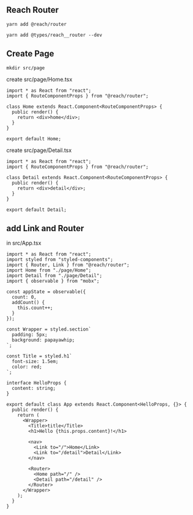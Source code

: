 ## Reach Router

`yarn add @reach/router`

`yarn add @types/reach__router --dev`

## Create Page

`mkdir src/page`

create src/page/Home.tsx

```tsx
import * as React from "react";
import { RouteComponentProps } from "@reach/router";

class Home extends React.Component<RouteComponentProps> {
  public render() {
    return <div>home</div>;
  }
}

export default Home;
```

create src/page/Detail.tsx

```tsx
import * as React from "react";
import { RouteComponentProps } from "@reach/router";

class Detail extends React.Component<RouteComponentProps> {
  public render() {
    return <div>detail</div>;
  }
}

export default Detail;
```

## add Link and Router

in src/App.tsx

```tsx
import * as React from "react";
import styled from "styled-components";
import { Router, Link } from "@reach/router";
import Home from "./page/Home";
import Detail from "./page/Detail";
import { observable } from "mobx";

const appState = observable({
  count: 0,
  addCount() {
    this.count++;
  }
});

const Wrapper = styled.section`
  padding: 5px;
  background: papayawhip;
`;

const Title = styled.h1`
  font-size: 1.5em;
  color: red;
`;

interface HelloProps {
  content: string;
}

export default class App extends React.Component<HelloProps, {}> {
  public render() {
    return (
      <Wrapper>
        <Title>title</Title>
        <h1>Hello {this.props.content}!</h1>

        <nav>
          <Link to="/">Home</Link>
          <Link to="/detail">Detail</Link>
        </nav>

        <Router>
          <Home path="/" />
          <Detail path="/detail" />
        </Router>
      </Wrapper>
    );
  }
}
```
